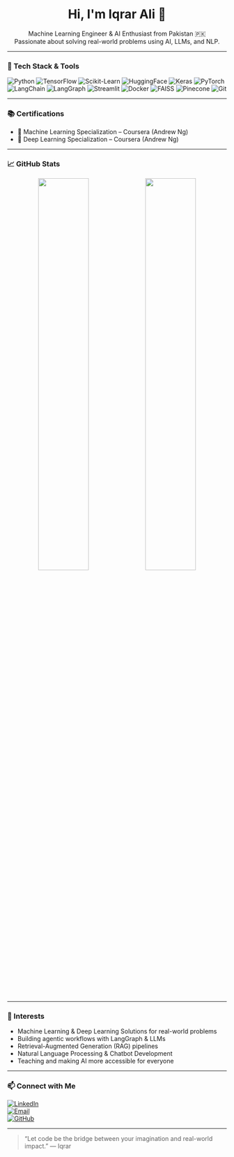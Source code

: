 <h1 align="center">Hi, I'm Iqrar Ali 👋</h1>
<p align="center">
  Machine Learning Engineer & AI Enthusiast from Pakistan 🇵🇰<br>
  Passionate about solving real-world problems using AI, LLMs, and NLP.
</p>

---

### 🔧 Tech Stack & Tools

![Python](https://img.shields.io/badge/Python-3670A0?style=flat&logo=python&logoColor=white)
![TensorFlow](https://img.shields.io/badge/TensorFlow-FF6F00?style=flat&logo=tensorflow&logoColor=white)
![Scikit-Learn](https://img.shields.io/badge/Scikit--Learn-F7931E?style=flat&logo=scikit-learn&logoColor=white)
![HuggingFace](https://img.shields.io/badge/HuggingFace-FFD21F?style=flat&logo=huggingface&logoColor=black)
![Keras](https://img.shields.io/badge/Keras-D00000?style=flat&logo=keras&logoColor=white)
![PyTorch](https://img.shields.io/badge/PyTorch-EE4C2C?style=flat&logo=pytorch&logoColor=white)
![LangChain](https://img.shields.io/badge/LangChain-00A99D?style=flat&logoColor=white)
![LangGraph](https://img.shields.io/badge/LangGraph-0A0F44?style=flat&logoColor=white)
![Streamlit](https://img.shields.io/badge/Streamlit-FF4B4B?style=flat&logo=streamlit&logoColor=white)
![Docker](https://img.shields.io/badge/Docker-2496ED?style=flat&logo=docker&logoColor=white)
![FAISS](https://img.shields.io/badge/FAISS-005571?style=flat&logoColor=white)
![Pinecone](https://img.shields.io/badge/Pinecone-4C5C68?style=flat)
![Git](https://img.shields.io/badge/Git-F05032?style=flat&logo=git&logoColor=white)

---

### 📚 Certifications

- 🏅 Machine Learning Specialization – Coursera (Andrew Ng)  
- 🧠 Deep Learning Specialization – Coursera (Andrew Ng)

---

### 📈 GitHub Stats

<p align="center">
  <img src="https://github-readme-stats.vercel.app/api?username=IqrarAli&show_icons=true&theme=tokyonight" width="48%" />
  <img src="https://github-readme-streak-stats.herokuapp.com?user=IqrarAli&theme=tokyonight" width="48%" />
</p>

---

### 🧠 Interests

- Machine Learning & Deep Learning Solutions for real-world problems 
- Building agentic workflows with LangGraph & LLMs  
- Retrieval-Augmented Generation (RAG) pipelines  
- Natural Language Processing & Chatbot Development  
- Teaching and making AI more accessible for everyone

---

### 📫 Connect with Me

[![LinkedIn](https://img.shields.io/badge/LinkedIn-0077B5?style=flat&logo=linkedin&logoColor=white)](https://www.linkedin.com/in/iqrar-ali-r-9a88a3214/)  
[![Email](https://img.shields.io/badge/Email-D14836?style=flat&logo=gmail&logoColor=white)](mailto:iqrarrajper22@gmail.com)  
[![GitHub](https://img.shields.io/badge/GitHub-000?style=flat&logo=github&logoColor=white)](https://github.com/IqrarAli)

---

> “Let code be the bridge between your imagination and real-world impact.” — Iqrar
